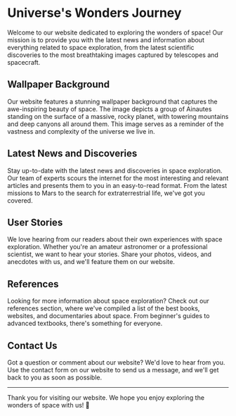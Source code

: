 <!--font:Montserrat-->

# Universe's Wonders Journey

Welcome to our website dedicated to exploring the wonders of space! Our mission is to provide you with the latest news and information about everything related to space exploration, from the latest scientific discoveries to the most breathtaking images captured by telescopes and spacecraft.

## Wallpaper Background

Our website features a stunning wallpaper background that captures the awe-inspiring beauty of space. The image depicts a group of Ainautes standing on the surface of a massive, rocky planet, with towering mountains and deep canyons all around them. This image serves as a reminder of the vastness and complexity of the universe we live in.

## Latest News and Discoveries

Stay up-to-date with the latest news and discoveries in space exploration. Our team of experts scours the internet for the most interesting and relevant articles and presents them to you in an easy-to-read format. From the latest missions to Mars to the search for extraterrestrial life, we've got you covered.

## User Stories

We love hearing from our readers about their own experiences with space exploration. Whether you're an amateur astronomer or a professional scientist, we want to hear your stories. Share your photos, videos, and anecdotes with us, and we'll feature them on our website.

## References

Looking for more information about space exploration? Check out our references section, where we've compiled a list of the best books, websites, and documentaries about space. From beginner's guides to advanced textbooks, there's something for everyone.

## Contact Us

Got a question or comment about our website? We'd love to hear from you. Use the contact form on our website to send us a message, and we'll get back to you as soon as possible.

---

Thank you for visiting our website. We hope you enjoy exploring the wonders of space with us! 🚀

<!--

Write me content for website with wallpaper which alt text is:

"A group of Ainautes standing on the surface of a massive, rocky planet, with towering mountains and deep canyons all around them."

The name/title of the page should not be 1:1 copy of the alt text but rather a real content of the website which is using this wallpaper.

- Use markdown format 
- Start with heading
- Heading should be short and concise
- The content should look like a real website 
- The website should not be about the wallpaper, wallpaper is just a related background
- Heading should be contain work "wallpaper" or "background"
- Include real sections like references, contact, user stories, etc. use things relevant to the page purpose.
- Feel free to use structure like headings, bullets, numbering, blockquotes, paragraphs, horizontal lines, etc.
- You can use formatting like bold or _italic_
- You can include UTF-8 emojis
- Links should be only #hash anchors (and you can refer to the document itself)
- Do not include images


---


# Exploring the Wonders of Space: A Journey Through the Universe

Welcome to our website dedicated to exploring the wonders of space! Our mission is to provide you with the latest news and information about everything related to space exploration, from the latest scientific discoveries to the most breathtaking images captured by telescopes and spacecraft.

## Wallpaper Background

Our website features a stunning wallpaper background that captures the awe-inspiring beauty of space. The image depicts a group of Ainautes standing on the surface of a massive, rocky planet, with towering mountains and deep canyons all around them. This image serves as a reminder of the vastness and complexity of the universe we live in.

## Latest News and Discoveries

Stay up-to-date with the latest news and discoveries in space exploration. Our team of experts scours the internet for the most interesting and relevant articles and presents them to you in an easy-to-read format. From the latest missions to Mars to the search for extraterrestrial life, we've got you covered.

## User Stories

We love hearing from our readers about their own experiences with space exploration. Whether you're an amateur astronomer or a professional scientist, we want to hear your stories. Share your photos, videos, and anecdotes with us, and we'll feature them on our website.

## References

Looking for more information about space exploration? Check out our references section, where we've compiled a list of the best books, websites, and documentaries about space. From beginner's guides to advanced textbooks, there's something for everyone.

## Contact Us

Got a question or comment about our website? We'd love to hear from you. Use the contact form on our website to send us a message, and we'll get back to you as soon as possible.

---

Thank you for visiting our website. We hope you enjoy exploring the wonders of space with us! 🚀


---


Write me a Google font which is best fitting for the website.

Pick from the list:
- Lobster
- Roboto
- Cinzel
- Exo 2
- Cabin
- Futura
- Poppins
- Cinzel Decorative
- Great Vibes
- Orbitron
- Creepster
- Barlow Condensed
- Montserrat
- Alegreya
- Playfair Display
- Inter
- Open Sans
- IBM Plex Sans
- Lato
- Raleway
- Cormorant Garamond
- Dancing Script


Write just the font name nothing else.


---


Montserrat

-->
